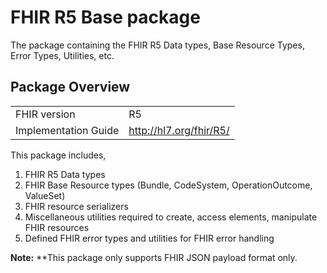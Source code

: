 # FHIR R5 Base package

The package containing the FHIR R5 Data types, Base Resource Types, Error Types, Utilities, etc.

## Package Overview

|                      |                      |
|----------------------|----------------------|
| FHIR version         | R5                   |
| Implementation Guide | http://hl7.org/fhir/R5/ |

This package includes,

1. FHIR R5 Data types
2. FHIR Base Resource types (Bundle, CodeSystem, OperationOutcome, ValueSet)
3. FHIR resource serializers
4. Miscellaneous utilities required to create, access elements, manipulate FHIR resources
5. Defined FHIR error types and utilities for FHIR error handling

**Note:**
**This package only supports FHIR JSON payload format only.
